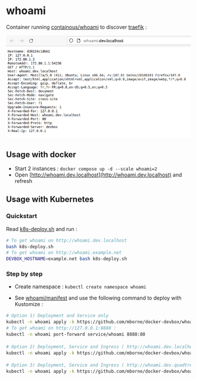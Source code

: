 # whoami

Container running [containous/whoami](https://hub.docker.com/r/containous/whoami/dockerfile) to discover [traefik](../traefik/README.md) :

![whoami-screenshot](docs/whoami-screenshot.png)

## Usage with docker

* Start 2 instances : `docker compose up -d --scale whoami=2`
* Open [http://whoami.dev.localhost](http://whoami.dev.localhost) and refresh

## Usage with Kubernetes

### Quickstart

Read [k8s-deploy.sh](k8s-deploy.sh) and run :

```bash
# To get whoami on http://whoami.dev.localhost
bash k8s-deploy.sh
# To get whoami on http://whoami.example.net
DEVBOX_HOSTNAME=example.net bash k8s-deploy.sh
```

### Step by step

* Create namespace : `kubectl create namespace whoami`

* See [whoami/manifest](whoami/manifest/README.md) and use the following command to deploy with Kustomize :

```bash
# Option 1) Deployment and Service only
kubectl -n whoami apply -k https://github.com/mborne/docker-devbox/whoami/manifest/base
# To get whoami on http://127.0.0.1:8888 :
kubectl -n whoami port-forward service/whoami 8888:80

# Option 2) Deployment, Service and Ingress ( http://whoami.dev.localhost )
kubectl -n whoami apply -k https://github.com/mborne/docker-devbox/whoami/manifest/localhost

# Option 3) Deployment, Service and Ingress ( http://whoami.dev.quadtreeworld.net )
kubectl -n whoami apply -k https://github.com/mborne/docker-devbox/whoami/manifest/qtw-dev
```




